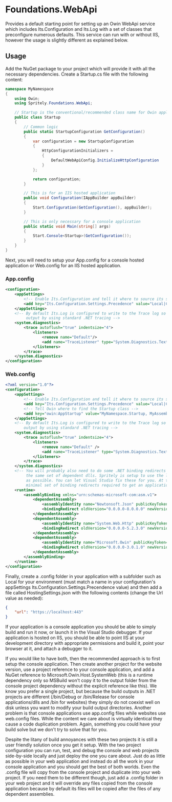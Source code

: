 # Foundations.WebApi
Provides a default starting point for setting up an Owin WebApi service which includes Its.Configuration and Its.Log with a set of classes that preconfigure numerous defaults. This service can run with or without IIS, however the usage is slightly different as explained below.

## Usage
Add the NuGet package to your project which will provide it with all the necessary dependencies. Create a Startup.cs file with the following content:

```csharp
namespace MyNamespace
{
    using Owin;
    using Spritely.Foundations.WebApi;

    // Startup is the conventional/recommended class name for Owin applications
    public class Startup
    {
        // Common logic
        public static StartupConfiguration GetConfiguration()
        {
            var configuration = new StartupConfiguration
            {
                HttpConfigurationInitializers =
                {
                    DefaultWebApiConfig.InitializeHttpConfiguration
                }
            };

            return configuration;
        }

        // This is for an IIS hosted application
        public void Configuration(IAppBuilder appBuilder)
        {
            Start.Configuration(GetConfiguration(), appBuilder);
        }

        // This is only necessary for a console application
        public static void Main(string[] args)
        {
            Start.Console<Startup>(GetConfiguration());
        }
    }
}
```

Next, you will need to setup your App.config for a console hosted application or Web.config for an IIS hosted application.

### App.config
```xml
<configuration>
    <appSettings>
        <!-- Enable Its.Configuration and tell it where to source its settings files -->
        <add key="Its.Configuration.Settings.Precedence" value="Local|Common"/>
    </appSettings>
    <!-- By default Its.Log is configured to write to the Trace log so you can enable log
         output by using standard .NET tracing -->
    <system.diagnostics>
        <trace autoflush="true" indentsize="4">
            <listeners>
                <remove name="Default"/>
                <add name="TraceListener" type="System.Diagnostics.TextWriterTraceListener" initializeData="Application.log"/>
            </listeners>
        </trace>
    </system.diagnostics>
</configuration>
```

### Web.config
```xml
<?xml version="1.0"?>
<configuration>
    <appSettings>
        <!-- Enable Its.Configuration and tell it where to source its settings files -->
        <add key="Its.Configuration.Settings.Precedence" value="Local|Common" />
        <!-- Tell Owin where to find the Startup class -->
        <add key="owin:AppStartup" value="MyNamespace.Startup, MyAssemblyName"/>
    </appSettings>
    <!-- By default Its.Log is configured to write to the Trace log so you can enable log
        output by using standard .NET tracing -->
    <system.diagnostics>
        <trace autoflush="true" indentsize="4">
            <listeners>
                <remove name="Default" />
                <add name="TraceListener" type="System.Diagnostics.TextWriterTraceListener" initializeData="Web.log" />
            </listeners>
        </trace>
    </system.diagnostics>
    <!-- You will probably also need to do some .NET binding redirects because not all assemblies reference
         the same set of dependent dlls. Spritely is setup to use the latest versions of assemblies as much
         as possible. You can let Visual Studio fix these for you. At the time of writing this was the
         minimal set of binding redirects required to get an application functioning correctly -->
	<runtime>
		<assemblyBinding xmlns="urn:schemas-microsoft-com:asm.v1">
			<dependentAssembly>
				<assemblyIdentity name="Newtonsoft.Json" publicKeyToken="30AD4FE6B2A6AEED" culture="neutral"/>
				<bindingRedirect oldVersion="0.0.0.0-8.0.0.0" newVersion="8.0.0.0"/>
			</dependentAssembly>
			<dependentAssembly>
				<assemblyIdentity name="System.Web.Http" publicKeyToken="31BF3856AD364E35" culture="neutral"/>
				<bindingRedirect oldVersion="0.0.0.0-5.2.3.0" newVersion="5.2.3.0"/>
			</dependentAssembly>
			<dependentAssembly>
				<assemblyIdentity name="Microsoft.Owin" publicKeyToken="31BF3856AD364E35" culture="neutral"/>
				<bindingRedirect oldVersion="0.0.0.0-3.0.1.0" newVersion="3.0.1.0"/>
			</dependentAssembly>
		</assemblyBinding>
	</runtime>
</configuration>
```

Finally, create a .config folder in your application with a subfolder such as Local for your environment (must match a name in your configuration's appSettings Its.Configuration.Settings.Precendence value) and then add a file called HostingSettings.json with the following contents (change the Url value as needed):

```json
{
    "url": "https://localhost:443"
}
```

If your application is a console application you should be able to simply build and run it now, or launch it in the Visual Studio debugger. If your application is hosted on IIS, you should be able to point IIS at your development directory with appropriate permissions and build it, point your browser at it, and attach a debugger to it.

If you would like to have both, then the recommended approach is to first setup the console application. Then create another project for the website version, use a project reference to your console application, and add a NuGet reference to Microsoft.Owin.Host.SystemWeb (this is a runtime dependency only so MSBuild won't copy it to the output folder from the console project dependency without the explicit reference like this). We know you prefer a single project, but because the build outputs in .NET projects are different (/bin/Debug or /bin/Release for console applications/dlls and /bin for websites) they simply do not coexist well on disk unless you want to modify your build output directories. Another problem is that console applications use app.config files while websites use web.config files. While the content we care about is virtually identical they cause a code duplication problem. Again, something you could have your build solve but we don't try to solve that for you.

Despite the litany of build annoyances with these two projects it is still a user friendly solution once you get it setup. With the two project configuration you can run, test, and debug the console and web projects side-by-side locally and just deploy the one you care about. Just do as little as possible in your web application and instead do all the work in your console application and you should get the best of both worlds. Even the .config file will copy from the console project and duplicate into your web project. If you need them to be different though, just add a .config folder in your web project and it will override any files copied from the console application because by default its files will be copied after the files of any dependent assemblies.
